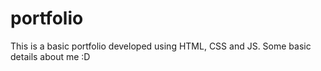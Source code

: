 # portfolio
This is a basic portfolio developed using HTML, CSS and JS. Some basic details about me :D
